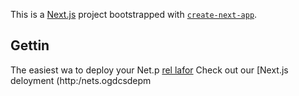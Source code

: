 This is a [Next.js](https://nextjs.org/) project bootstrapped with [`create-next-app`](https://github.com/vercel/next.js/tree/canary/packages/create-next-app).

## Gettin
The easiest wa to deploy your Net.p [rel lafor](hts://verc.co/new?um_medium=defaut-tmplatefiltr=net.jstmore=cra-x-pt_aag=ae-expme) 
Check out our [Next.js deloyment (http:/nets.ogdcsdepm
